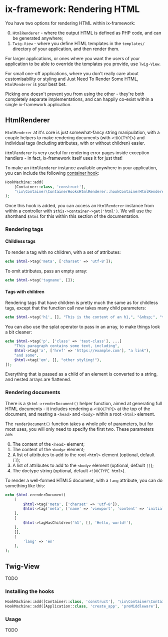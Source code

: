 [doc-hooks]: ./hooks.md

# ix-framework: Rendering HTML

You have two options for rendering HTML within ix-framework:

0. `HtmlRenderer` - where the output HTML is defined as PHP code,
    and can be generated anywhere;
0. `Twig-View` - where you define HTML templates in the `templates/`
    directory of your application, and then render them.

For larger applications, or ones where you want the users of your
application to be able to override the templates you provide,
use `Twig-View`.

For small one-off applications, where you don't really care about
customisability or styling and Just Need To Render Some HTML,
`HtmlRenderer` is your best bet.

Picking one doesn't prevent you from using the other - they're both
completely separate implementations, and can happily co-exist within
a single ix-framework application.

## HtmlRenderer

`HtmlRenderer` at it's core is just somewhat-fancy string manipulation,
with a couple helpers to make rendering documents (with `<!DOCTYPE>`)
and individual tags (including attributes, with or without children)
easier.

`HtmlRenderer` is very useful for rendering error pages inside exception
handlers - in fact, ix-framework itself uses it for just that!

To make an `HtmlRenderer` instance available anywhere in your application,
you can include the following [container hook][doc-hooks]:

```php
HookMachine::add(
    [Container::class, 'construct'],
    '\ix\Container\ContainerHooksHtmlRenderer::hookContainerHtmlRenderer'
);
```

Once this hook is added, you can access an `HtmlRenderer` instance from
within a controller with `$this->container->get('html')`. We will use the
shorthand `$html` for this within this section of the documentation.

### Rendering tags

#### Childless tags

To render a tag with no children, with a set of attributes:

```php
echo $html->tag('meta', ['charset' => 'utf-8']);
```

To omit attributes, pass an empty array:

```php
echo $html->tag('tagname', []);
```

#### Tags with children

Rendering tags that have children is pretty much the same as for
childless tags, except that the function call now takes many child parameters:

```php
echo $html->tag('h1', [], "This is the content of an h1,", "&nbsp;", "that just keeps on going!");
```

You can also use the splat operator to pass in an array,
to make things look a bit cleaner:

```php
echo $html->tag('p', ['class' => 'test-class'], ...[
    "This paragraph contains some text, including",
    $html->tag('a', ['href' => 'https://example.com'], "a link"),
    "and some",
    $html->tag('em', [], "other styling!"),
]);
```

Everything that is passed as a child of an element is converted to
a string, and nested arrays are flattened.

### Rendering documents

There is a `$html->renderDocument()` helper function, aimed at generating
full HTML documents - it includes rendering a `<!DOCTYPE>` at the top of
the document, and nesting a `<head>` and `<body>` within a root `<html>`
element.

The `renderDocument()` function takes a whole pile of parameters, but for
most uses, you will only need to specify the first two. These parameters are:

0. The content of the `<head>` element;
0. The content of the `<body>` element;
0. A list of attributes to add to the root `<html>` element (optional, default `[]`);
0. A list of attributes to add to the `<body>` element (optional, default `[]`);
0. The doctype string (optional, default `<!DOCTYPE html>`).

To render a well-formed HTML5 document, with a `lang` attribute, you can do
something like this:

```php
echo $html->renderDocument(
	[
		$html->tag('meta', ['charset' => 'utf-8']),
		$html->tag('meta', ['name' => 'viewport', 'content' => 'initial-scale=1, width=device-width']),
	],
	[
		$html->tagHasChildren('h1', [], 'Hello, world!'),
	],
    [],
    [
        'lang' => 'en'
    ],
);
```

## Twig-View

TODO

### Installing the hooks

```php
HookMachine::add([Container::class, 'construct'], '\ix\Container\ContainerHooksTwig::hookContainerTwig');
HookMachine::add([Application::class, 'create_app', 'preMiddleware'], '\ix\Application\ApplicationHooksTwig::hookApplicationMiddlewareTwig');
```

### Usage

TODO
